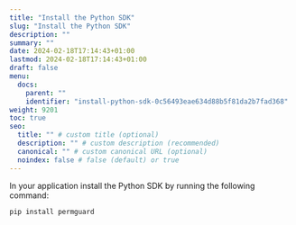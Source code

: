 ```yaml
---
title: "Install the Python SDK"
slug: "Install the Python SDK"
description: ""
summary: ""
date: 2024-02-18T17:14:43+01:00
lastmod: 2024-02-18T17:14:43+01:00
draft: false
menu:
  docs:
    parent: ""
    identifier: "install-python-sdk-0c56493eae634d88b5f81da2b7fad368"
weight: 9201
toc: true
seo:
  title: "" # custom title (optional)
  description: "" # custom description (recommended)
  canonical: "" # custom canonical URL (optional)
  noindex: false # false (default) or true
---
```


In your application install the Python SDK by running the following command:

```bash
pip install permguard
```
